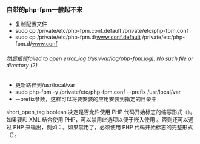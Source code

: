 ### 自带的php-fpm一般起不来

- 复制配置文件
- sudo cp /private/etc/php-fpm.conf.default /private/etc/php-fpm.conf
- sudo cp /private/etc/php-fpm.d/www.conf.default /private/etc/php-fpm.d/www.conf

###### 然后报错failed to open error_log (/usr/var/log/php-fpm.log): No such file or directory (2)
- 更新路径到/usr/local/var
- sudo php-fpm -y /private/etc/php-fpm.conf --prefix /usr/local/var
- --prefix参数，这样可以将要安装的应用安装到指定的目录中

short_open_tag boolean
决定是否允许使用 PHP 代码开始标志的缩写形式（<? ?>）。如果要和 XML 结合使用 PHP，可以禁用此选项以便于嵌入使用 <?xml ?>。否则还可以通过 PHP 来输出，例如：<?php echo '<?xml version="1.0"'; ?>。如果禁用了，必须使用 PHP 代码开始标志的完整形式（<?php ?>）。
